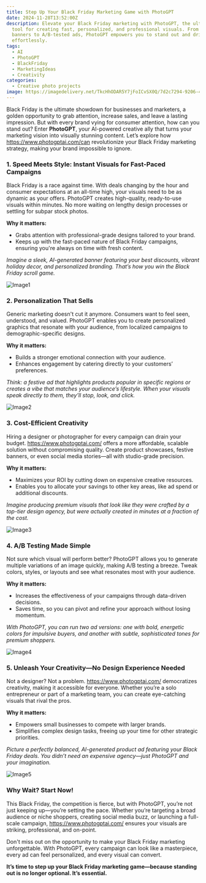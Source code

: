 ```yaml
---
title: Step Up Your Black Friday Marketing Game with PhotoGPT
date: 2024-11-28T13:52:00Z
description: Elevate your Black Friday marketing with PhotoGPT, the ultimate
  tool for creating fast, personalized, and professional visuals. From sleek
  banners to A/B-tested ads, PhotoGPT empowers you to stand out and drive sales
  effortlessly.
tags:
  - AI
  - PhotoGPT
  - BlackFriday
  - MarketingIdeas
  - Creativity
categories:
  - Creative photo projects
image: https://imagedelivery.net/TkcHhODAR5Y7jFoICvSX0Q/7d2c7294-9206-45da-f8e9-34b595146400/width=768
---
```



Black Friday is the ultimate showdown for businesses and marketers, a golden opportunity to grab attention, increase sales, and leave a lasting impression. But with every brand vying for consumer attention, how can you stand out? Enter **PhotoGPT**, your AI-powered creative ally that turns your marketing vision into visually stunning content. Let’s explore how https://www.photogptai.com/can revolutionize your Black Friday marketing strategy, making your brand impossible to ignore.  

### 1. **Speed Meets Style: Instant Visuals for Fast-Paced Campaigns**  
Black Friday is a race against time. With deals changing by the hour and consumer expectations at an all-time high, your visuals need to be as dynamic as your offers. PhotoGPT creates high-quality, ready-to-use visuals within minutes. No more waiting on lengthy design processes or settling for subpar stock photos.  

**Why it matters:**  
- Grabs attention with professional-grade designs tailored to your brand.  
- Keeps up with the fast-paced nature of Black Friday campaigns, ensuring you're always on time with fresh content.  

*Imagine a sleek, AI-generated banner featuring your best discounts, vibrant holiday decor, and personalized branding. That’s how you win the Black Friday scroll game.*  

![Image1](https://imagedelivery.net/TkcHhODAR5Y7jFoICvSX0Q/a6a8f361-25f9-46cb-db95-8a652a361a00/width=768)

### 2. **Personalization That Sells**  
Generic marketing doesn't cut it anymore. Consumers want to feel seen, understood, and valued. PhotoGPT enables you to create personalized graphics that resonate with your audience, from localized campaigns to demographic-specific designs.  

**Why it matters:**  
- Builds a stronger emotional connection with your audience.  
- Enhances engagement by catering directly to your customers’ preferences.  

*Think: a festive ad that highlights products popular in specific regions or creates a vibe that matches your audience’s lifestyle. When your visuals speak directly to them, they’ll stop, look, and click.*  

![Image2](https://imagedelivery.net/TkcHhODAR5Y7jFoICvSX0Q/04e391f3-e6f2-4394-2698-fd108dac7400/width=768)

### 3. **Cost-Efficient Creativity**  
Hiring a designer or photographer for every campaign can drain your budget. https://www.photogptai.com/ offers a more affordable, scalable solution without compromising quality. Create product showcases, festive banners, or even social media stories—all with studio-grade precision.  

**Why it matters:**  
- Maximizes your ROI by cutting down on expensive creative resources.  
- Enables you to allocate your savings to other key areas, like ad spend or additional discounts.  

*Imagine producing premium visuals that look like they were crafted by a top-tier design agency, but were actually created in minutes at a fraction of the cost.*  

![Image3](https://imagedelivery.net/TkcHhODAR5Y7jFoICvSX0Q/98c77e7a-2b9e-4cc4-1bd6-8e69d2433f00/width=768)

### 4. **A/B Testing Made Simple**  
Not sure which visual will perform better? PhotoGPT allows you to generate multiple variations of an image quickly, making A/B testing a breeze. Tweak colors, styles, or layouts and see what resonates most with your audience.  

**Why it matters:**  
- Increases the effectiveness of your campaigns through data-driven decisions.  
- Saves time, so you can pivot and refine your approach without losing momentum.  

*With PhotoGPT, you can run two ad versions: one with bold, energetic colors for impulsive buyers, and another with subtle, sophisticated tones for premium shoppers.*  

![Image4](https://imagedelivery.net/TkcHhODAR5Y7jFoICvSX0Q/b30d6200-46a4-4f3e-5bfd-3eacb8e73500/q=100)

### 5. **Unleash Your Creativity—No Design Experience Needed**  
Not a designer? Not a problem. https://www.photogptai.com/ democratizes creativity, making it accessible for everyone. Whether you’re a solo entrepreneur or part of a marketing team, you can create eye-catching visuals that rival the pros.  

**Why it matters:**  
- Empowers small businesses to compete with larger brands.  
- Simplifies complex design tasks, freeing up your time for other strategic priorities.  

*Picture a perfectly balanced, AI-generated product ad featuring your Black Friday deals. You didn’t need an expensive agency—just PhotoGPT and your imagination.*  

![Image5](https://imagedelivery.net/TkcHhODAR5Y7jFoICvSX0Q/8848164e-71fd-43a9-b92d-e0e46854c200/width=7680)

### **Why Wait? Start Now!**  
This Black Friday, the competition is fierce, but with PhotoGPT, you’re not just keeping up—you’re setting the pace. Whether you’re targeting a broad audience or niche shoppers, creating social media buzz, or launching a full-scale campaign, https://www.photogptai.com/ ensures your visuals are striking, professional, and on-point.  

Don't miss out on the opportunity to make your Black Friday marketing unforgettable. With PhotoGPT, every campaign can look like a masterpiece, every ad can feel personalized, and every visual can convert.  

**It’s time to step up your Black Friday marketing game—because standing out is no longer optional. It’s essential.**
